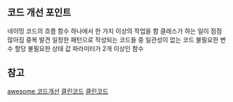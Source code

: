 ## 코드 개선 포인트
네이밍
코드의 흐름
함수 하나에서 한 가지 이상의 작업을 함
클래스가 하는 일이 점점 많아짐
중복 발견
일정한 패턴으로 작성되는 코드들 중 일관성이 없는 코드
불필요한 변수 할당
불필요한 상태 값
파라미터가 2개 이상인 함수



## 참고
[awesome 코드개선](https://github.com/jungilhan/awesome-blogs-android/issues/14)
[클린코드](https://www.slideshare.net/jrogue/ss-38012889)
[클린코드](https://medium.com/@joongwon/클린-코드와-소프트웨어-장인-정신-59b4d8d143ed)
